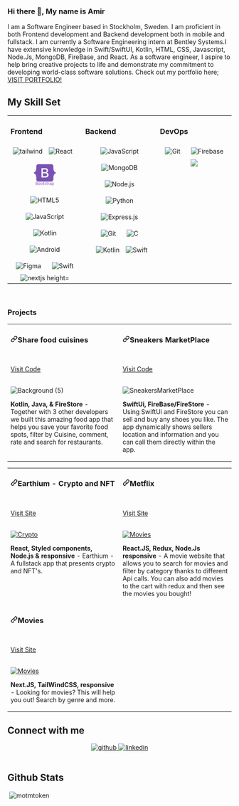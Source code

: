 <!--- ![](https://rishavanand.github.io/static/images/greetings.gif) --->
### Hi there 👋, My name is Amir
I am a Software Engineer based in Stockholm, Sweden. I am proficient in both Frontend development and Backend development both in mobile and fullstack. I am currently a Software Engineering intern at Bentley Systems.I have extensive knowledge in Swift/SwiftUI, Kotlin, HTML, CSS, Javascript, Node.Js, MongoDB, FireBase, and React. As a software engineer, I aspire to help bring creative projects to life and demonstrate my commitment to developing world-class software solutions. Check out my portfolio here; <span> <a href="https://amir-nilsson.vercel.app/" rel="nofollow">VISIT PORTFOLIO!</a></span>

## My Skill Set  
<table><tr><td valign="top" width="33%">



### Frontend  
<div align="center">  
<img src="https://www.vectorlogo.zone/logos/tailwindcss/tailwindcss-icon.svg" alt="tailwind" width="40" height="40"/>                                                             
<img style="margin: 10px" src="https://profilinator.rishav.dev/skills-assets/react-original-wordmark.svg" alt="React" height="50" />  
<img src="https://raw.githubusercontent.com/devicons/devicon/master/icons/bootstrap/bootstrap-plain-wordmark.svg"
<img style="margin: 10px" src="https://profilinator.rishav.dev/skills-assets/css3-original-wordmark.svg" alt="CSS3" height="50" />  
<img style="margin: 10px" src="https://profilinator.rishav.dev/skills-assets/html5-original-wordmark.svg" alt="HTML5" height="50" />  
<img style="margin: 10px" src="https://profilinator.rishav.dev/skills-assets/javascript-original.svg" alt="JavaScript" height="50" />  
<img style="margin: 10px" src="https://profilinator.rishav.dev/skills-assets/kotlinlang-icon.svg" alt="Kotlin" height="50" />  
<img style="margin: 10px" src="https://profilinator.rishav.dev/skills-assets/android-original-wordmark.svg" alt="Android" height="50" />  
<img style="margin: 10px" src="https://profilinator.rishav.dev/skills-assets/figma-icon.svg" alt="Figma" height="50" />  
<img style="margin: 10px" src="https://profilinator.rishav.dev/skills-assets/swift-original-wordmark.svg" alt="Swift" height="50" />  
   <img style="margin: 0px" src="https://cdn.worldvectorlogo.com/logos/nextjs-2.svg" alt="nextjs height="50" /> 
</div>

</td><td valign="top" width="33%">



### Backend  
<div align="center">  
<img style="margin: 10px" src="https://profilinator.rishav.dev/skills-assets/javascript-original.svg" alt="JavaScript" height="50" />  
<img style="margin: 10px" src="https://profilinator.rishav.dev/skills-assets/mongodb-original-wordmark.svg" alt="MongoDB" height="50" />  
<img style="margin: 10px" src="https://profilinator.rishav.dev/skills-assets/nodejs-original-wordmark.svg" alt="Node.js" height="50" />  
<img style="margin: 10px" src="https://profilinator.rishav.dev/skills-assets/python-original.svg" alt="Python" height="50" />  
<img style="margin: 10px" src="https://profilinator.rishav.dev/skills-assets/express-original-wordmark.svg" alt="Express.js" height="50" />  
<img style="margin: 10px" src="https://profilinator.rishav.dev/skills-assets/git-scm-icon.svg" alt="Git" height="50" />  
<img style="margin: 10px" src="https://profilinator.rishav.dev/skills-assets/c-original.svg" alt="C" height="50" />  
<img style="margin: 10px" src="https://profilinator.rishav.dev/skills-assets/kotlinlang-icon.svg" alt="Kotlin" height="50" />  
<img  src="https://profilinator.rishav.dev/skills-assets/swift-original-wordmark.svg" alt="Swift" height="50" />  
</div>

</td><td valign="top" width="33%">



### DevOps  
<div align="center">  
<img style="margin: 10px" src="https://profilinator.rishav.dev/skills-assets/git-scm-icon.svg" alt="Git" height="50" />  
<img style="margin: 10px" src="https://profilinator.rishav.dev/skills-assets/firebase.png" alt="Firebase" height="50" />  
 <img src="https://www.vectorlogo.zone/logos/heroku/heroku-icon.svg"                                                                                                                    
</div>

</td></tr></table> 

<br/>

### Projects 

  
  
  
  <article>
      <div>
  <div>
<table>
  <tbody><tr>
    <td width="33%" valign="top">
      <h3><a id="user-content-travelaraorg" class="anchor" aria-hidden="true" href="#travelaraorg"><svg class="octicon octicon-link" viewBox="0 0 16 16" version="1.1" width="16" height="16" aria-hidden="true"><path fill-rule="evenodd" d="M7.775 3.275a.75.75 0 001.06 1.06l1.25-1.25a2 2 0 112.83 2.83l-2.5 2.5a2 2 0 01-2.83 0 .75.75 0 00-1.06 1.06 3.5 3.5 0 004.95 0l2.5-2.5a3.5 3.5 0 00-4.95-4.95l-1.25 1.25zm-4.69 9.64a2 2 0 010-2.83l2.5-2.5a2 2 0 012.83 0 .75.75 0 001.06-1.06 3.5 3.5 0 00-4.95 0l-2.5 2.5a3.5 3.5 0 004.95 4.95l1.25-1.25a.75.75 0 00-1.06-1.06l-1.25 1.25a2 2 0 01-2.83 0z"></path></svg></a>Share food cuisines</h3>
        <br>
        <p> <a href="https://github.com/MOTMTOKEN/World-Food" rel="nofollow">Visit Code</a></p>
        <br>
        <a  rel="nofollow">
           <img width="1829" alt="Background (5)" src="https://user-images.githubusercontent.com/71459883/149624502-c0cd6e12-928b-451b-bfb6-84726f0b1ddd.png">
        </a>
        <p><strong>Kotlin, Java,  &amp;  FireStore </strong> - Together with 3 other developers we built this amazing food app that helps you save your favorite food spots, filter by Cuisine, comment, rate and search for restaurants.</p>
    </td>
    <td width="33%" valign="top">
      <h3><a id="user-content-portfolio" class="anchor" aria-hidden="true" href="#portfolio"><svg class="octicon octicon-link" viewBox="0 0 16 16" version="1.1" width="16" height="16" aria-hidden="true"><path fill-rule="evenodd" d="M7.775 3.275a.75.75 0 001.06 1.06l1.25-1.25a2 2 0 112.83 2.83l-2.5 2.5a2 2 0 01-2.83 0 .75.75 0 00-1.06 1.06 3.5 3.5 0 004.95 0l2.5-2.5a3.5 3.5 0 00-4.95-4.95l-1.25 1.25zm-4.69 9.64a2 2 0 010-2.83l2.5-2.5a2 2 0 012.83 0 .75.75 0 001.06-1.06 3.5 3.5 0 00-4.95 0l-2.5 2.5a3.5 3.5 0 004.95 4.95l1.25-1.25a.75.75 0 00-1.06-1.06l-1.25 1.25a2 2 0 01-2.83 0z"></path></svg></a>Sneakers MarketPlace</h3>
        <br>
        <p> <a href="https://github.com/MOTMTOKEN/Sneakers-MarketPlace" rel="nofollow">Visit Code</a></p>
        <br>
        <a  rel="nofollow">
          <img width="1858" alt="SneakersMarketPlace" src="https://user-images.githubusercontent.com/71459883/154586960-5125181f-fc45-48cd-bc05-3f188c6fa10b.png">
        </a>
        <p><strong>SwiftUi, FireBase/FireStore </strong> - Using SwiftUi and FireStore you can sell and buy any shoes you like. The app dynamically shows sellers location and information and you can call them directly within the app. </p>
    </td>
  </tr>
</tbody></table>
</article>
      </div>
  </div>


<article>
      <div>
  <div>
<table>
  <tbody><tr>
    <td width="33%" valign="top">
      <h3><a id="user-content-travelaraorg" class="anchor" aria-hidden="true" href="#travelaraorg"><svg class="octicon octicon-link" viewBox="0 0 16 16" version="1.1" width="16" height="16" aria-hidden="true"><path fill-rule="evenodd" d="M7.775 3.275a.75.75 0 001.06 1.06l1.25-1.25a2 2 0 112.83 2.83l-2.5 2.5a2 2 0 01-2.83 0 .75.75 0 00-1.06 1.06 3.5 3.5 0 004.95 0l2.5-2.5a3.5 3.5 0 00-4.95-4.95l-1.25 1.25zm-4.69 9.64a2 2 0 010-2.83l2.5-2.5a2 2 0 012.83 0 .75.75 0 001.06-1.06 3.5 3.5 0 00-4.95 0l-2.5 2.5a3.5 3.5 0 004.95 4.95l1.25-1.25a.75.75 0 00-1.06-1.06l-1.25 1.25a2 2 0 01-2.83 0z"></path></svg></a>Earthium - Crypto and NFT</h3>
        <br>
        <p><a href="https://amir-earthium.netlify.app/" rel="nofollow">Visit Site</a></p>
        <br>
        <a href="https://amir-earthium.netlify.app/" rel="nofollow">
            <img src="https://media.giphy.com/media/OVmekdsIp42OFJjxCD/giphy-downsized-large.gif" width="100%" alt="Crypto" data-canonical-src="https://media.giphy.com/media/OVmekdsIp42OFJjxCD/giphy-downsized-large.gif" style="max-width:100%;">
        </a>
        <p><strong>React, Styled components, Node.js  &amp;  responsive </strong> - Earthium - A fullstack app that presents crypto and NFT's.</p>
    </td>
    <td width="33%" valign="top">
      <h3><a id="user-content-portfolio" class="anchor" aria-hidden="true" href="#portfolio"><svg class="octicon octicon-link" viewBox="0 0 16 16" version="1.1" width="16" height="16" aria-hidden="true"><path fill-rule="evenodd" d="M7.775 3.275a.75.75 0 001.06 1.06l1.25-1.25a2 2 0 112.83 2.83l-2.5 2.5a2 2 0 01-2.83 0 .75.75 0 00-1.06 1.06 3.5 3.5 0 004.95 0l2.5-2.5a3.5 3.5 0 00-4.95-4.95l-1.25 1.25zm-4.69 9.64a2 2 0 010-2.83l2.5-2.5a2 2 0 012.83 0 .75.75 0 001.06-1.06 3.5 3.5 0 00-4.95 0l-2.5 2.5a3.5 3.5 0 004.95 4.95l1.25-1.25a.75.75 0 00-1.06-1.06l-1.25 1.25a2 2 0 01-2.83 0z"></path></svg></a>Metflix</h3>
        <br>
        <p> <a href="https://movie-website-dusky.vercel.app/" rel="nofollow">Visit Site</a></p>
        <br>
        <a href="https://amir-nilsson-metflix.netlify.app/" rel="nofollow">
            <img src="https://media.giphy.com/media/0fcZY9nVA9yYi7hQcQ/giphy.gif" width="100%" alt="Movies" data-canonical-src="https://media.giphy.com/media/PoaxthdLWgOqEZwnYF/giphy-downsized-large.gif" style="max-width:100%;">
        </a>
        <p><strong>React.JS, Redux, Node.Js responsive</strong> - A movie website that allows you to search for movies and filter by category thanks to different Api calls. You can also add movies to the cart with redux and then see the movies you bought! </p>
    </td>
  </tr>
  
  
  </td>
    <td width="33%" valign="top">
      <h3><a id="user-content-portfolio" class="anchor" aria-hidden="true" href="#portfolio"><svg class="octicon octicon-link" viewBox="0 0 16 16" version="1.1" width="16" height="16" aria-hidden="true"><path fill-rule="evenodd" d="M7.775 3.275a.75.75 0 001.06 1.06l1.25-1.25a2 2 0 112.83 2.83l-2.5 2.5a2 2 0 01-2.83 0 .75.75 0 00-1.06 1.06 3.5 3.5 0 004.95 0l2.5-2.5a3.5 3.5 0 00-4.95-4.95l-1.25 1.25zm-4.69 9.64a2 2 0 010-2.83l2.5-2.5a2 2 0 012.83 0 .75.75 0 001.06-1.06 3.5 3.5 0 00-4.95 0l-2.5 2.5a3.5 3.5 0 004.95 4.95l1.25-1.25a.75.75 0 00-1.06-1.06l-1.25 1.25a2 2 0 01-2.83 0z"></path></svg></a>Movies</h3>
        <br>
        <p> <a href="https://movie-website-dusky.vercel.app/" rel="nofollow">Visit Site</a></p>
        <br>
        <a href="https://movie-website-dusky.vercel.app/" rel="nofollow">
            <img src="https://media.giphy.com/media/PoaxthdLWgOqEZwnYF/giphy-downsized-large.gif" width="100%" alt="Movies" data-canonical-src="https://media.giphy.com/media/PoaxthdLWgOqEZwnYF/giphy-downsized-large.gif" style="max-width:100%;">
        </a>
        <p><strong>Next.JS, TailWindCSS, responsive</strong> - Looking for movies? This will help you out! Search by genre and more. </p>
    </td>
  
</tbody></table>
</article>
      </div>
  </div>
  
  
## Connect with me  

<div align="center">
<a href="https://github.com/motmtoken" target="_blank">
<img src=https://img.shields.io/badge/github-%2324292e.svg?&style=for-the-badge&logo=github&logoColor=white alt=github />
</a>
<a href="https://www.linkedin.com/in/amir-nilsson/" target="_blank">
<img src=https://img.shields.io/badge/linkedin-%231E77B5.svg?&style=for-the-badge&logo=linkedin&logoColor=white alt=linkedin  />
</a>  
</div>  
<br/>

## Github Stats  




<p>&nbsp;<img align="center" src="https://github-readme-stats.vercel.app/api?username=motmtoken&show_icons=true&locale=en" alt="motmtoken" /></p>


